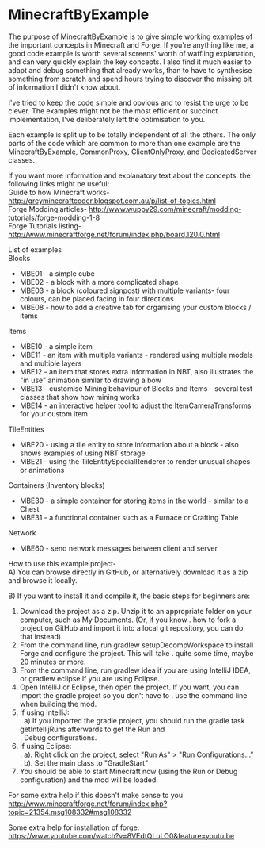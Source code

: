 MinecraftByExample
==================

The purpose of MinecraftByExample is to give simple working examples of the important concepts in Minecraft and Forge.
If you're anything like me, a good code example is worth several screens' worth of waffling explanation, and can very
quickly explain the key concepts.  I also find it much easier to adapt and debug something that already works, than to have to
synthesise something from scratch and spend hours trying to discover the missing bit of information I didn't know about.

I've tried to keep the code simple and obvious and to resist the urge to be clever.  The examples might not be the most
efficient or succinct implementation, I've deliberately left the optimisation to you.

Each example is split up to be totally independent of all the others.  The only parts of the code which are common
to more than one example are the MinecraftByExample, CommonProxy, ClientOnlyProxy, and DedicatedServer classes.

If you want more information and explanatory text about the concepts, the following links might be useful:<br>
Guide to how Minecraft works-  http://greyminecraftcoder.blogspot.com.au/p/list-of-topics.html<br>
Forge Modding articles- http://www.wuppy29.com/minecraft/modding-tutorials/forge-modding-1-8<br>
Forge Tutorials listing- http://www.minecraftforge.net/forum/index.php/board,120.0.html<br>

List of examples<br>
Blocks<br>
-  MBE01 - a simple cube<br>
-  MBE02 - a block with a more complicated shape<br>
-  MBE03 - a block (coloured signpost) with multiple variants- four colours, can be placed facing in four directions<br>
-  MBE08 - how to add a creative tab for organising your custom blocks / items<br>

Items<br>
-  MBE10 - a simple item<br>
-  MBE11 - an item with multiple variants - rendered using multiple models and multiple layers<br>
-  MBE12 - an item that stores extra information in NBT, also illustrates the "in use" animation similar to drawing a bow<br>
-  MBE13 - customise Mining behaviour of Blocks and Items - several test classes that show how mining works<br>
-  MBE14 - an interactive helper tool to adjust the ItemCameraTransforms for your custom item<br>

TileEntities<br>
-  MBE20 - using a tile entity to store information about a block - also shows examples of using NBT storage<br>
-  MBE21 - using the TileEntitySpecialRenderer to render unusual shapes or animations<br>

Containers (Inventory blocks)<br>
-  MBE30 - a simple container for storing items in the world - similar to a Chest<br>
-  MBE31 - a functional container such as a Furnace or Crafting Table<br>

Network<br>
-  MBE60 - send network messages between client and server<br>

How to use this example project-<br>
A) You can browse directly in GitHub, or alternatively download it as a zip and browse it locally.<br>

B) If you want to install it and compile it, the basic steps for beginners are:<br>
1) Download the project as a zip.  Unzip it to an appropriate folder on your computer, such as My Documents.  (Or, if you know
.   how to fork a project on GitHub and import it into a local git repository, you can do that instead).<br>
2) From the command line, run gradlew setupDecompWorkspace to install Forge and configure the project.  This will take
.   quite some time, maybe 20 minutes or more.<br>
3) From the command line, run gradlew idea if you are using IntelliJ IDEA, or gradlew eclipse if you are using Eclipse.<br>
4) Open IntelliJ or Eclipse, then open the project.  If you want, you can import the gradle project so you don't have to
.   use the command line when building the mod.<br>
5) If using IntelliJ:<br>
.    a) If you imported the gradle project, you should run the gradle task getIntellijRuns afterwards to get the Run and<br>
.       Debug configurations.<br>
6) If using Eclipse:<br>
.    a). Right click on the project, select "Run As" > "Run Configurations..."<br>
.    b). Set the main class to "GradleStart" <br>
7) You should be able to start Minecraft now (using the Run or Debug configuration) and the mod will be loaded.<br>

For some extra help if this doesn't make sense to you  <br>
http://www.minecraftforge.net/forum/index.php?topic=21354.msg108332#msg108332

Some extra help for installation of forge:<br>
https://www.youtube.com/watch?v=8VEdtQLuLO0&feature=youtu.be
